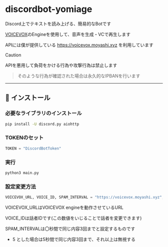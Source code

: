 # discordbot-yomiage

Discord上でテキストを読み上げる、簡易的なBotです

[VOICEVOX](https://voicevox.hiroshiba.jp/)のEngineを使用して、音声を生成・VCで再生します

APIには僕が提供している https://voicevox.moyashi.xyz を利用しています
> [!CAUTION]
> APIを悪用して負荷をかける行為や攻撃行為は禁止します

> そのような行為が確認された場合は永久的なIPBANを行います

---

## 🔧 インストール

### 必要なライブラリのインストール

```bash
pip install -U discord.py aiohttp
```
### TOKENのセット
```python
TOKEN = "DiscordBotToken"
```

### 実行
```bash
python3 main.py
```

### 設定変更方法
```python
VOICEVOX_URL, VOICE_ID, SPAM_INTERVAL = "https://voicevox.moyashi.xyz", 1, 10
```
VOICEVOX_URLはVOICEVOX engineを動作させているURL

VOICE_IDは話者IDです(この数値をいじることで話者を変更できます)

SPAM_INTERVALは〇秒間で同じ内容3回までと設定するものです
- 5 とした場合は5秒間で同じ内容3回まで、それ以上は無視する

